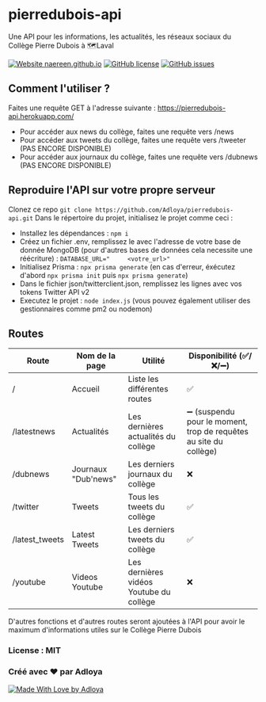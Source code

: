 # pierredubois-api
Une API pour les informations, les actualités, les réseaux sociaux du Collège Pierre Dubois à 🗺Laval

[![Website naereen.github.io](https://img.shields.io/website-up-down-green-red/https/pierredubois-api.herokuapp.com.svg)]([https://pierredubois-api.herokuapp.com](https://pierredubois-api.herokuapp.com))
[![GitHub license](https://img.shields.io/github/license/Adloya/pierredubois-api.svg)](https://github.com/Adloya/pierredubois-api/blob/main/LICENSE)
[![GitHub issues](https://img.shields.io/github/issues/Adloya/pierredubois-api.svg)](https://GitHub.com/Adloya/pierredubois-api/issues/)



## Comment l'utiliser ?
Faites une requête GET à l'adresse suivante : https://pierredubois-api.herokuapp.com/
  - Pour accéder aux news du collège, faites une requête vers /news
  - Pour accéder aux tweets du collège, faites une requête vers /tweeter (PAS ENCORE DISPONIBLE)
  - Pour accéder aux journaux du collège, faites une requête vers /dubnews (PAS ENCORE DISPONIBLE)
  
## Reproduire l'API sur votre propre serveur
Clonez ce repo `git clone https://github.com/Adloya/pierredubois-api.git`
Dans le répertoire du projet, initialisez le projet comme ceci :

  - Installez les dépendances : `npm i`
  - Créez un fichier .env, remplissez le avec l'adresse de votre base de donnée MongoDB (pour d'autres bases de données cela necessite une réécriture) : `DATABASE_URL="     <votre_url>"`
  - Initialisez Prisma : `npx prisma generate` (en cas d'erreur, éxécutez d'abord `npx prisma init` puis `npx prisma generate`)
  - Dans le fichier json/twitterclient.json, remplissez les lignes avec vos tokens Twitter API v2
  - Executez le projet : ``node index.js`` (vous pouvez également utiliser des gestionnaires comme pm2 ou nodemon)

## Routes
|Route| Nom de la page | Utilité | Disponibilité (✅/❌/➖)
|--|--|--|--|
| / | Accueil | Liste les différentes routes | ✅
| /latestnews | Actualités | Les dernières actualités du collège | ➖ (suspendu pour le moment, trop de requêtes au site du collège)
| /dubnews | Journaux "Dub'news" | Les derniers journaux du collège | ❌
| /twitter | Tweets | Tous les tweets du collège | ✅
| /latest_tweets | Latest Tweets | Les derniers tweets du collège | ✅
| /youtube | Videos Youtube | Les dernières vidéos Youtube du collège | ❌

D'autres fonctions et d'autres routes seront ajoutées à l'API pour avoir le maximum d'informations utiles sur le Collège Pierre Dubois


### License : MIT
### Créé avec ❤ par Adloya
[![Made With Love by Adloya](https://img.shields.io/badge/Made%20With%20%E2%9D%A4%20by-Adloya-red.svg)](https://img.shields.io/badge/Made%20With%20%E2%9D%A4%20by-Adloya-red.svg)

